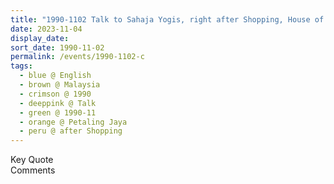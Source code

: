 ```yaml
---
title: "1990-1102 Talk to Sahaja Yogis, right after Shopping, House of W.B. Ng, Petaling Jaya (15 kms W of Kuala Lumpur), Malaysia"
date: 2023-11-04
display_date: 
sort_date: 1990-11-02
permalink: /events/1990-1102-c
tags:
  - blue @ English
  - brown @ Malaysia
  - crimson @ 1990
  - deeppink @ Talk
  - green @ 1990-11 
  - orange @ Petaling Jaya
  - peru @ after Shopping
---
```


<wave-list>
  <list-title color="green" width="75">Key Quote</list-title>
  <list-item color="BlanchedAlmond"  width="200"></list-item>
  <list-item color="Lavender"></list-item>
  <list-item color="BlanchedAlmond"></list-item>
</wave-list>

<br>

<wave-list>
  <list-title color="green" width="75">Comments</list-title>
  <list-item color="BlanchedAlmond"  width="200"></list-item>
  <list-item color="Lavender"></list-item>
  <list-item color="BlanchedAlmond"></list-item>
</wave-list>